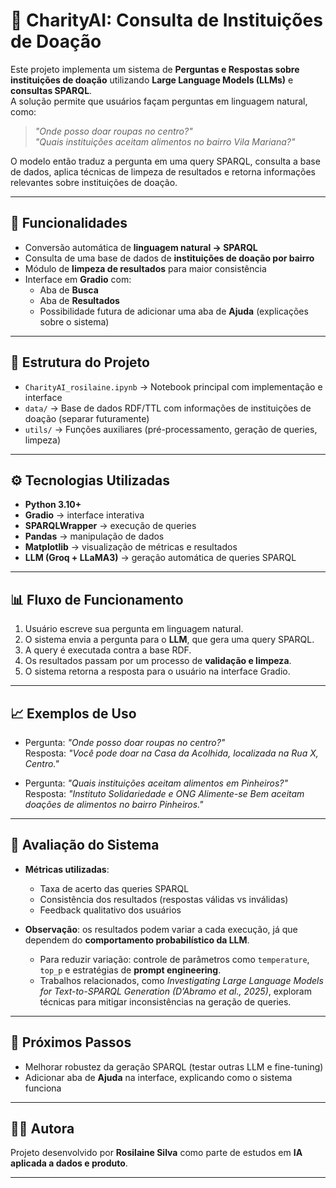 # 🏥 CharityAI: Consulta de Instituições de Doação

Este projeto implementa um sistema de **Perguntas e Respostas sobre instituições de doação** utilizando **Large Language Models (LLMs)** e **consultas SPARQL**.  
A solução permite que usuários façam perguntas em linguagem natural, como:

> *"Onde posso doar roupas no centro?"*  
> *"Quais instituições aceitam alimentos no bairro Vila Mariana?"*

O modelo então traduz a pergunta em uma query SPARQL, consulta a base de dados, aplica técnicas de limpeza de resultados e retorna informações relevantes sobre instituições de doação.

---

## 🚀 Funcionalidades

- Conversão automática de **linguagem natural → SPARQL**  
- Consulta de uma base de dados de **instituições de doação por bairro**  
- Módulo de **limpeza de resultados** para maior consistência  
- Interface em **Gradio** com:
  - Aba de **Busca**
  - Aba de **Resultados**
  - Possibilidade futura de adicionar uma aba de **Ajuda** (explicações sobre o sistema)

---

## 📂 Estrutura do Projeto

- `CharityAI_rosilaine.ipynb` → Notebook principal com implementação e interface
- `data/` → Base de dados RDF/TTL com informações de instituições de doação (separar futuramente)
- `utils/` → Funções auxiliares (pré-processamento, geração de queries, limpeza)

---

## ⚙️ Tecnologias Utilizadas

- **Python 3.10+**
- **Gradio** → interface interativa
- **SPARQLWrapper** → execução de queries
- **Pandas** → manipulação de dados
- **Matplotlib** → visualização de métricas e resultados
- **LLM (Groq + LLaMA3)** → geração automática de queries SPARQL

---

## 📊 Fluxo de Funcionamento

1. Usuário escreve sua pergunta em linguagem natural.
2. O sistema envia a pergunta para o **LLM**, que gera uma query SPARQL.
3. A query é executada contra a base RDF.
4. Os resultados passam por um processo de **validação e limpeza**.
5. O sistema retorna a resposta para o usuário na interface Gradio.

---

## 📈 Exemplos de Uso

- Pergunta: *"Onde posso doar roupas no centro?"*  
  Resposta: *"Você pode doar na Casa da Acolhida, localizada na Rua X, Centro."*

- Pergunta: *"Quais instituições aceitam alimentos em Pinheiros?"*  
  Resposta: *"Instituto Solidariedade e ONG Alimente-se Bem aceitam doações de alimentos no bairro Pinheiros."*

---

## 🧪 Avaliação do Sistema

- **Métricas utilizadas**:
  - Taxa de acerto das queries SPARQL
  - Consistência dos resultados (respostas válidas vs inválidas)
  - Feedback qualitativo dos usuários

- **Observação**: os resultados podem variar a cada execução, já que dependem do **comportamento probabilístico da LLM**.  
  - Para reduzir variação: controle de parâmetros como `temperature`, `top_p` e estratégias de **prompt engineering**.  
  - Trabalhos relacionados, como *Investigating Large Language Models for Text-to-SPARQL Generation (D’Abramo et al., 2025)*, exploram técnicas para mitigar inconsistências na geração de queries.

---

## 📌 Próximos Passos

- Melhorar robustez da geração SPARQL (testar outras LLM e fine-tuning)
- Adicionar aba de **Ajuda** na interface, explicando como o sistema funciona

---

## 🧑‍💻 Autora

Projeto desenvolvido por **Rosilaine Silva** como parte de estudos em **IA aplicada a dados e produto**.  

---
